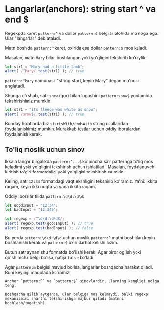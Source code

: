 # Langarlar(anchors): string start ^ va end $

Regexpda karet `pattern:^` va dollar `pattern:$` belgilar alohida ma`noga ega. Ular "langarlar" deb ataladi.

Matn boshida `pattern:^` karet, oxirida esa dollar `pattern:$` mos keladi.

Masalan, matn `Mary` bilan boshlangan yoki yo'qligini tekshirib ko‘raylik:

```js run
let str1 = "Mary had a little lamb";
alert( /^Mary/.test(str1) ); // true
```

`pattern:^Mary` namunasi: "string start, keyin Mary" degan ma'noni anglatadi.

Shunga o'xshab, satr `snow` (qor)  bilan tugashini `pattern:snow$` yordamida tekshirishimiz mumkin:

```js run
let str1 = "its fleece was white as snow";
alert( /snow$/.test(str1) ); // true
```

Bunday holatlarda biz `startsWith/endsWith` string usullaridan foydalanishimiz mumkin. Murakkab testlar uchun oddiy iboralardan foydalanish kerak.

## To'liq moslik uchun sinov

Ikkala langar birgalikda `pattern:^...$` ko'pincha satr patternga to'liq mos keladimi yoki yo'qligini tekshirish uchun ishlatiladi. Masalan, foydalanuvchi kiritish to'g'ri formatdaligi yoki yo'qligini tekshirish mumkin.

Keling, satr `12:34` formatidagi vaqt ekanligini tekshirib ko'ramiz. Ya'ni: ikkita raqam, keyin ikki nuqta va yana ikkita raqam.

Oddiy iboralar tilida `pattern:\d\d:\d\d`:

```js run
let goodInput = "12:34";
let badInput = "12:345";

let regexp = /^\d\d:\d\d$/;
alert( regexp.test(goodInput) ); // true
alert( regexp.test(badInput) ); // false
```

Bu yerda `pattern:\d\d:\d\d` uchun moslik `pattern:^` matni boshidan keyin boshlanishi kerak va `pattern:$` oxiri darhol kelishi lozim.

Butun satr aynan shu formatda bo'lishi kerak. Agar biror og'ish yoki qo'shimcha belgi bo'lsa, natija `false` bo'ladi.

Agar `pattern:m` belgisi mavjud bo'lsa, langarlar boshqacha harakat qiladi. Buni keyingi maqolada ko'ramiz.

```smart header="Ankorlar \"nol kengligi\""ga ega
Anchor `pattern:^` va `pattern:$` sinovlardir. Ularning kengligi nolga teng.

Boshqacha qilib aytganda, ular belgiga mos kelmaydi, balki regexp mexanizmini shartni tekshirishga majbur qiladi (matnni boshlash/tugatish).
```
